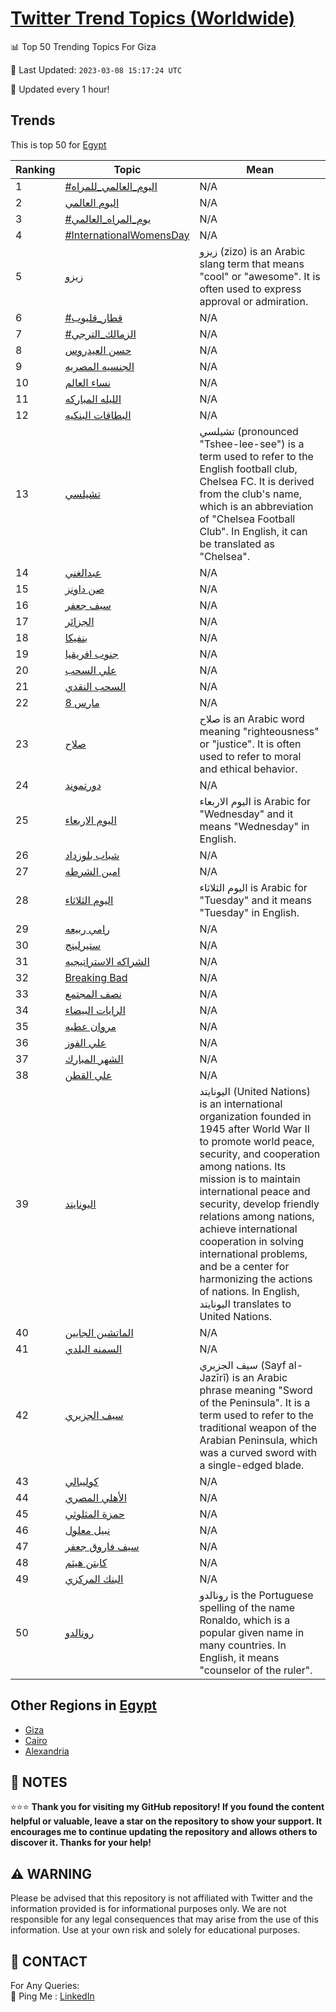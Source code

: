 [Twitter Trend Topics (Worldwide)](https://github.com/ErcinDedeoglu/Twitter-Trend-Topics)
==========


📊 Top 50 Trending Topics For Giza

📆 Last Updated: `2023-03-08 15:17:24 UTC`

🔧 Updated every 1 hour!


## Trends

This is top 50 for [Egypt](</Egypt>)

| Ranking | Topic | Mean |
| ------- | ------------ | ------------ |
| 1 | [#اليوم_العالمي_للمراه](http://twitter.com/search?q=%23%d8%a7%d9%84%d9%8a%d9%88%d9%85_%d8%a7%d9%84%d8%b9%d8%a7%d9%84%d9%85%d9%8a_%d9%84%d9%84%d9%85%d8%b1%d8%a7%d9%87) | N/A |
| 2 | [اليوم العالمي](http://twitter.com/search?q=%d8%a7%d9%84%d9%8a%d9%88%d9%85+%d8%a7%d9%84%d8%b9%d8%a7%d9%84%d9%85%d9%8a) | N/A |
| 3 | [#يوم_المراه_العالمي](http://twitter.com/search?q=%23%d9%8a%d9%88%d9%85_%d8%a7%d9%84%d9%85%d8%b1%d8%a7%d9%87_%d8%a7%d9%84%d8%b9%d8%a7%d9%84%d9%85%d9%8a) | N/A |
| 4 | [#InternationalWomensDay](http://twitter.com/search?q=%23InternationalWomensDay) | N/A |
| 5 | [زيزو](http://twitter.com/search?q=%d8%b2%d9%8a%d8%b2%d9%88) | زيزو (zizo) is an Arabic slang term that means "cool" or "awesome". It is often used to express approval or admiration. |
| 6 | [#قطار_قليوب](http://twitter.com/search?q=%23%d9%82%d8%b7%d8%a7%d8%b1_%d9%82%d9%84%d9%8a%d9%88%d8%a8) | N/A |
| 7 | [#الزمالك_الترجي](http://twitter.com/search?q=%23%d8%a7%d9%84%d8%b2%d9%85%d8%a7%d9%84%d9%83_%d8%a7%d9%84%d8%aa%d8%b1%d8%ac%d9%8a) | N/A |
| 8 | [حسن العيدروس](http://twitter.com/search?q=%d8%ad%d8%b3%d9%86+%d8%a7%d9%84%d8%b9%d9%8a%d8%af%d8%b1%d9%88%d8%b3) | N/A |
| 9 | [الجنسيه المصريه](http://twitter.com/search?q=%d8%a7%d9%84%d8%ac%d9%86%d8%b3%d9%8a%d9%87+%d8%a7%d9%84%d9%85%d8%b5%d8%b1%d9%8a%d9%87) | N/A |
| 10 | [نساء العالم](http://twitter.com/search?q=%d9%86%d8%b3%d8%a7%d8%a1+%d8%a7%d9%84%d8%b9%d8%a7%d9%84%d9%85) | N/A |
| 11 | [الليله المباركه](http://twitter.com/search?q=%d8%a7%d9%84%d9%84%d9%8a%d9%84%d9%87+%d8%a7%d9%84%d9%85%d8%a8%d8%a7%d8%b1%d9%83%d9%87) | N/A |
| 12 | [البطاقات البنكيه](http://twitter.com/search?q=%d8%a7%d9%84%d8%a8%d8%b7%d8%a7%d9%82%d8%a7%d8%aa+%d8%a7%d9%84%d8%a8%d9%86%d9%83%d9%8a%d9%87) | N/A |
| 13 | [تشيلسي](http://twitter.com/search?q=%d8%aa%d8%b4%d9%8a%d9%84%d8%b3%d9%8a) | تشيلسي (pronounced "Tshee-lee-see") is a term used to refer to the English football club, Chelsea FC. It is derived from the club's name, which is an abbreviation of "Chelsea Football Club". In English, it can be translated as "Chelsea". |
| 14 | [عبدالغني](http://twitter.com/search?q=%d8%b9%d8%a8%d8%af%d8%a7%d9%84%d8%ba%d9%86%d9%8a) | N/A |
| 15 | [صن داونز](http://twitter.com/search?q=%d8%b5%d9%86+%d8%af%d8%a7%d9%88%d9%86%d8%b2) | N/A |
| 16 | [سيف جعفر](http://twitter.com/search?q=%d8%b3%d9%8a%d9%81+%d8%ac%d8%b9%d9%81%d8%b1) | N/A |
| 17 | [الجزائر](http://twitter.com/search?q=%d8%a7%d9%84%d8%ac%d8%b2%d8%a7%d8%a6%d8%b1) | N/A |
| 18 | [بنفيكا](http://twitter.com/search?q=%d8%a8%d9%86%d9%81%d9%8a%d9%83%d8%a7) | N/A |
| 19 | [جنوب افريقيا](http://twitter.com/search?q=%d8%ac%d9%86%d9%88%d8%a8+%d8%a7%d9%81%d8%b1%d9%8a%d9%82%d9%8a%d8%a7) | N/A |
| 20 | [علي السحب](http://twitter.com/search?q=%d8%b9%d9%84%d9%8a+%d8%a7%d9%84%d8%b3%d8%ad%d8%a8) | N/A |
| 21 | [السحب النقدي](http://twitter.com/search?q=%d8%a7%d9%84%d8%b3%d8%ad%d8%a8+%d8%a7%d9%84%d9%86%d9%82%d8%af%d9%8a) | N/A |
| 22 | [8 مارس](http://twitter.com/search?q=8+%d9%85%d8%a7%d8%b1%d8%b3) | N/A |
| 23 | [صلاح](http://twitter.com/search?q=%d8%b5%d9%84%d8%a7%d8%ad) | صلاح is an Arabic word meaning "righteousness" or "justice". It is often used to refer to moral and ethical behavior. |
| 24 | [دورتموند](http://twitter.com/search?q=%d8%af%d9%88%d8%b1%d8%aa%d9%85%d9%88%d9%86%d8%af) | N/A |
| 25 | [اليوم الاربعاء](http://twitter.com/search?q=%d8%a7%d9%84%d9%8a%d9%88%d9%85+%d8%a7%d9%84%d8%a7%d8%b1%d8%a8%d8%b9%d8%a7%d8%a1) | اليوم الاربعاء is Arabic for "Wednesday" and it means "Wednesday" in English. |
| 26 | [شباب بلوزداد](http://twitter.com/search?q=%d8%b4%d8%a8%d8%a7%d8%a8+%d8%a8%d9%84%d9%88%d8%b2%d8%af%d8%a7%d8%af) | N/A |
| 27 | [امين الشرطه](http://twitter.com/search?q=%d8%a7%d9%85%d9%8a%d9%86+%d8%a7%d9%84%d8%b4%d8%b1%d8%b7%d9%87) | N/A |
| 28 | [اليوم الثلاثاء](http://twitter.com/search?q=%d8%a7%d9%84%d9%8a%d9%88%d9%85+%d8%a7%d9%84%d8%ab%d9%84%d8%a7%d8%ab%d8%a7%d8%a1) | اليوم الثلاثاء is Arabic for "Tuesday" and it means "Tuesday" in English. |
| 29 | [رامي ربيعه](http://twitter.com/search?q=%d8%b1%d8%a7%d9%85%d9%8a+%d8%b1%d8%a8%d9%8a%d8%b9%d9%87) | N/A |
| 30 | [ستيرلينج](http://twitter.com/search?q=%d8%b3%d8%aa%d9%8a%d8%b1%d9%84%d9%8a%d9%86%d8%ac) | N/A |
| 31 | [الشراكه الاستراتيجيه](http://twitter.com/search?q=%d8%a7%d9%84%d8%b4%d8%b1%d8%a7%d9%83%d9%87+%d8%a7%d9%84%d8%a7%d8%b3%d8%aa%d8%b1%d8%a7%d8%aa%d9%8a%d8%ac%d9%8a%d9%87) | N/A |
| 32 | [Breaking Bad](http://twitter.com/search?q=Breaking+Bad) | N/A |
| 33 | [نصف المجتمع](http://twitter.com/search?q=%d9%86%d8%b5%d9%81+%d8%a7%d9%84%d9%85%d8%ac%d8%aa%d9%85%d8%b9) | N/A |
| 34 | [الرايات البيضاء](http://twitter.com/search?q=%d8%a7%d9%84%d8%b1%d8%a7%d9%8a%d8%a7%d8%aa+%d8%a7%d9%84%d8%a8%d9%8a%d8%b6%d8%a7%d8%a1) | N/A |
| 35 | [مروان عطيه](http://twitter.com/search?q=%d9%85%d8%b1%d9%88%d8%a7%d9%86+%d8%b9%d8%b7%d9%8a%d9%87) | N/A |
| 36 | [علي الفوز](http://twitter.com/search?q=%d8%b9%d9%84%d9%8a+%d8%a7%d9%84%d9%81%d9%88%d8%b2) | N/A |
| 37 | [الشهر المبارك](http://twitter.com/search?q=%d8%a7%d9%84%d8%b4%d9%87%d8%b1+%d8%a7%d9%84%d9%85%d8%a8%d8%a7%d8%b1%d9%83) | N/A |
| 38 | [علي القطن](http://twitter.com/search?q=%d8%b9%d9%84%d9%8a+%d8%a7%d9%84%d9%82%d8%b7%d9%86) | N/A |
| 39 | [اليونايتد](http://twitter.com/search?q=%d8%a7%d9%84%d9%8a%d9%88%d9%86%d8%a7%d9%8a%d8%aa%d8%af) | اليونايتد (United Nations) is an international organization founded in 1945 after World War II to promote world peace, security, and cooperation among nations. Its mission is to maintain international peace and security, develop friendly relations among nations, achieve international cooperation in solving international problems, and be a center for harmonizing the actions of nations. In English, اليونايتد translates to United Nations. |
| 40 | [الماتشين الجايين](http://twitter.com/search?q=%d8%a7%d9%84%d9%85%d8%a7%d8%aa%d8%b4%d9%8a%d9%86+%d8%a7%d9%84%d8%ac%d8%a7%d9%8a%d9%8a%d9%86) | N/A |
| 41 | [السمنه البلدي](http://twitter.com/search?q=%d8%a7%d9%84%d8%b3%d9%85%d9%86%d9%87+%d8%a7%d9%84%d8%a8%d9%84%d8%af%d9%8a) | N/A |
| 42 | [سيف الجزيري](http://twitter.com/search?q=%d8%b3%d9%8a%d9%81+%d8%a7%d9%84%d8%ac%d8%b2%d9%8a%d8%b1%d9%8a) | سيف الجزيري (Sayf al-Jazīrī) is an Arabic phrase meaning "Sword of the Peninsula". It is a term used to refer to the traditional weapon of the Arabian Peninsula, which was a curved sword with a single-edged blade. |
| 43 | [كوليبالي](http://twitter.com/search?q=%d9%83%d9%88%d9%84%d9%8a%d8%a8%d8%a7%d9%84%d9%8a) | N/A |
| 44 | [الأهلي المصري](http://twitter.com/search?q=%d8%a7%d9%84%d8%a3%d9%87%d9%84%d9%8a+%d8%a7%d9%84%d9%85%d8%b5%d8%b1%d9%8a) | N/A |
| 45 | [حمزة المثلوثي](http://twitter.com/search?q=%d8%ad%d9%85%d8%b2%d8%a9+%d8%a7%d9%84%d9%85%d8%ab%d9%84%d9%88%d8%ab%d9%8a) | N/A |
| 46 | [نبيل معلول](http://twitter.com/search?q=%d9%86%d8%a8%d9%8a%d9%84+%d9%85%d8%b9%d9%84%d9%88%d9%84) | N/A |
| 47 | [سيف فاروق جعفر](http://twitter.com/search?q=%d8%b3%d9%8a%d9%81+%d9%81%d8%a7%d8%b1%d9%88%d9%82+%d8%ac%d8%b9%d9%81%d8%b1) | N/A |
| 48 | [كابتن هيثم](http://twitter.com/search?q=%d9%83%d8%a7%d8%a8%d8%aa%d9%86+%d9%87%d9%8a%d8%ab%d9%85) | N/A |
| 49 | [البنك المركزي](http://twitter.com/search?q=%d8%a7%d9%84%d8%a8%d9%86%d9%83+%d8%a7%d9%84%d9%85%d8%b1%d9%83%d8%b2%d9%8a) | N/A |
| 50 | [رونالدو](http://twitter.com/search?q=%d8%b1%d9%88%d9%86%d8%a7%d9%84%d8%af%d9%88) | رونالدو is the Portuguese spelling of the name Ronaldo, which is a popular given name in many countries. In English, it means "counselor of the ruler". |



## Other Regions in [Egypt](</Egypt>)

* [Giza](</Egypt/Giza.md>)
* [Cairo](</Egypt/Cairo.md>)
* [Alexandria](</Egypt/Alexandria.md>)



## 📝 NOTES

⭐⭐⭐ **Thank you for visiting my GitHub repository! If you found the content helpful or valuable, leave a star on the repository to show your support. It encourages me to continue updating the repository and allows others to discover it. Thanks for your help!**


## ⚠️ WARNING

Please be advised that this repository is not affiliated with Twitter and the information provided is for informational purposes only. We are not responsible for any legal consequences that may arise from the use of this information. Use at your own risk and solely for educational purposes.


## 📨 CONTACT

 For Any Queries:  
            🏓 Ping Me : [LinkedIn](https://www.linkedin.com/in/ercindedeoglu/)
